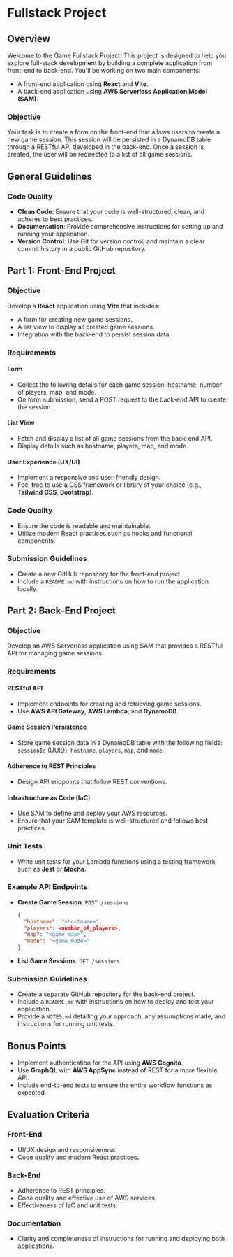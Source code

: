 
# Fullstack Project

## Overview

Welcome to the Game Fullstack Project! This project is designed to help you explore full-stack development by building a complete application from front-end to back-end. You'll be working on two main components:

- A front-end application using **React** and **Vite**.
- A back-end application using **AWS Serverless Application Model (SAM)**.

### Objective

Your task is to create a form on the front-end that allows users to create a new game session. This session will be persisted in a DynamoDB table through a RESTful API developed in the back-end. Once a session is created, the user will be redirected to a list of all game sessions.

## General Guidelines

### Code Quality

- **Clean Code**: Ensure that your code is well-structured, clean, and adheres to best practices.
- **Documentation**: Provide comprehensive instructions for setting up and running your application.
- **Version Control**: Use Git for version control, and maintain a clear commit history in a public GitHub repository.

## Part 1: Front-End Project

### Objective

Develop a **React** application using **Vite** that includes:

- A form for creating new game sessions.
- A list view to display all created game sessions.
- Integration with the back-end to persist session data.

### Requirements

#### Form

- Collect the following details for each game session: hostname, number of players, map, and mode.
- On form submission, send a POST request to the back-end API to create the session.

#### List View

- Fetch and display a list of all game sessions from the back-end API.
- Display details such as hostname, players, map, and mode.

#### User Experience (UX/UI)

- Implement a responsive and user-friendly design.
- Feel free to use a CSS framework or library of your choice (e.g., **Tailwind CSS**, **Bootstrap**).

### Code Quality

- Ensure the code is readable and maintainable.
- Utilize modern React practices such as hooks and functional components.

### Submission Guidelines

- Create a new GitHub repository for the front-end project.
- Include a `README.md` with instructions on how to run the application locally.

## Part 2: Back-End Project

### Objective

Develop an AWS Serverless application using SAM that provides a RESTful API for managing game sessions.

### Requirements

#### RESTful API

- Implement endpoints for creating and retrieving game sessions.
- Use **AWS API Gateway**, **AWS Lambda**, and **DynamoDB**.

#### Game Session Persistence

- Store game session data in a DynamoDB table with the following fields: `sessionId` (UUID), `hostname`, `players`, `map`, and `mode`.

#### Adherence to REST Principles

- Design API endpoints that follow REST conventions.

#### Infrastructure as Code (IaC)

- Use SAM to define and deploy your AWS resources.
- Ensure that your SAM template is well-structured and follows best practices.

### Unit Tests

- Write unit tests for your Lambda functions using a testing framework such as **Jest** or **Mocha**.

### Example API Endpoints

- **Create Game Session**: `POST /sessions`

  ```json
  {
    "hostname": "<hostname>",
    "players": <number_of_players>,
    "map": "<game_map>",
    "mode": "<game_mode>"
  }
  ```
- **List Game Sessions**: `GET /sessions`

### Submission Guidelines

- Create a separate GitHub repository for the back-end project.
- Include a `README.md` with instructions on how to deploy and test your application.
- Provide a `NOTES.md` detailing your approach, any assumptions made, and instructions for running unit tests.

## Bonus Points

- Implement authentication for the API using **AWS Cognito**.
- Use **GraphQL** with **AWS AppSync** instead of REST for a more flexible API.
- Include end-to-end tests to ensure the entire workflow functions as expected.

## Evaluation Criteria

### Front-End

- UI/UX design and responsiveness.
- Code quality and modern React practices.

### Back-End

- Adherence to REST principles.
- Code quality and effective use of AWS services.
- Effectiveness of IaC and unit tests.

### Documentation

- Clarity and completeness of instructions for running and deploying both applications.
